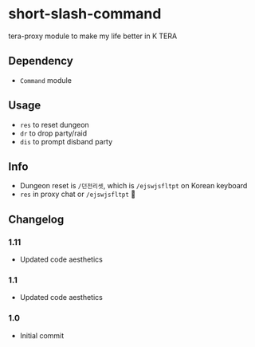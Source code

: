 # short-slash-command
tera-proxy module to make my life better in K TERA

## Dependency
- `Command` module

## Usage
- `res` to reset dungeon
- `dr` to drop party/raid
- `dis` to prompt disband party

## Info
- Dungeon reset is `/던전리셋`, which is `/ejswjsfltpt` on Korean keyboard
- `res` in proxy chat or `/ejswjsfltpt` :thinking:

## Changelog
### 1.11
- Updated code aesthetics
### 1.1
- Updated code aesthetics
### 1.0
- Initial commit
